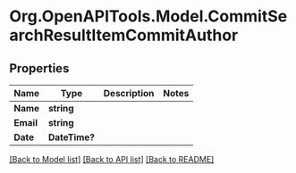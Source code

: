 # Org.OpenAPITools.Model.CommitSearchResultItemCommitAuthor

## Properties

Name | Type | Description | Notes
------------ | ------------- | ------------- | -------------
**Name** | **string** |  | 
**Email** | **string** |  | 
**Date** | **DateTime?** |  | 

[[Back to Model list]](../README.md#documentation-for-models) [[Back to API list]](../README.md#documentation-for-api-endpoints) [[Back to README]](../README.md)

